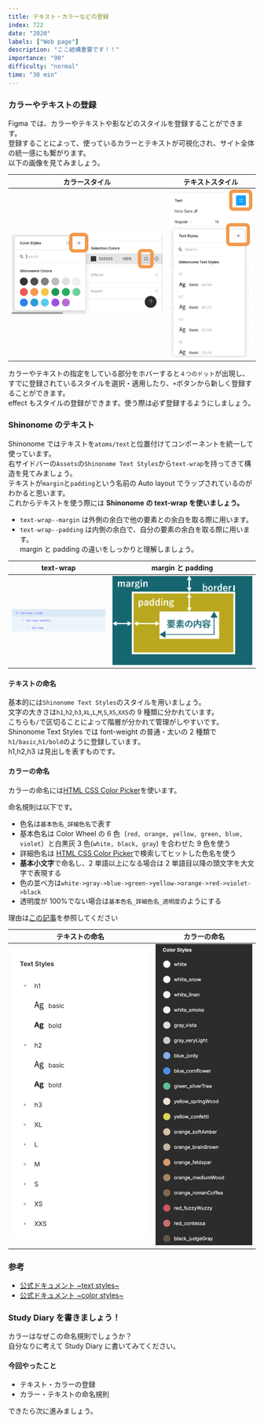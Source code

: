```yaml
---
title: テキスト・カラーなどの登録
index: 722
date: "2020"
labels: ["Web page"]
description: "ここ結構重要です！！"
importance: "90"
difficulty: "normal"
time: "30 min"
---
```


### カラーやテキストの登録

Figma では、カラーやテキストや影などのスタイルを登録することができます。  
登録することによって、使っているカラーとテキストが可視化され、サイト全体の統一感にも繋がります。  
以下の画像を見てみましょう。

| カラースタイル                         | テキストスタイル                     |
| -------------------------------------- | ------------------------------------ |
| ![Color Styles](./img/colorStyles.png) | ![Text Styles](./img/textStyles.png) |

カラーやテキストの指定をしている部分をホバーすると`４つのドット`が出現し、すでに登録されているスタイルを選択・適用したり、`+`ボタンから新しく登録することができます。  
effect もスタイルの登録ができます。使う際は必ず登録するようにしましょう。

### Shinonome のテキスト

Shinonome ではテキストを`atoms/text`と位置付けてコンポーネントを統一して使っています。  
右サイドバーの`Assets`の`Shinonome Text Styles`から`text-wrap`を持ってきて構造を見てみましょう。  
テキストが`margin`と`padding`という名前の Auto layout でラップされているのがわかると思います。  
これからテキストを使う際には **Shinonome の text-wrap を使いましょう。**

- `text-wrap--margin` は外側の余白で他の要素との余白を取る際に用います。
- `text-wrap--padding` は内側の余白で、自分の要素の余白を取る際に用います。  
  margin と padding の違いをしっかりと理解しましょう。

| text-wrap                         | margin と padding                       |
| --------------------------------- | --------------------------------------- |
| ![text-wrap](./img/text-wrap.png) | ![Text Styles](./img/marginPadding.png) |

#### テキストの命名

基本的には`Shinonome Text Styles`のスタイルを用いましょう。  
文字の大きさは`h1`,`h2`,`h3`,`XL`,`L`,`M`,`S`,`XS`,`XXS`の 9 種類に分かれています。  
こちらも`/`で区切ることによって階層が分かれて管理がしやすいです。  
Shinonome Text Styles では font-weight の普通・太いの 2 種類で`h1/basic`,`h1/bold`のように登録しています。  
h1,h2,h3 は見出しを表すものです。

#### カラーの命名

カラーの命名には[HTML CSS Color Picker](http://www.htmlcsscolor.com/)を使います。

命名規則は以下です。

- 色名は`基本色名_詳細色名`で表す
- 基本色名は Color Wheel の 6 色（`red, orange, yellow, green, blue, violet`）と白黒灰 3 色(`white, black, gray`) を合わせた 9 色を使う
- 詳細色名は [HTML CSS Color Picker](http://www.htmlcsscolor.com/)で検索してヒットした色名を使う
- **基本小文字**で命名し、2 単語以上になる場合は 2 単語目以降の頭文字を大文字で表現する
- 色の並べ方は`white->gray->blue->green->yellow->orange->red->violet->black`
- 透明度が 100%でない場合は`基本色名_詳細色名_透明度`のようにする

理由は[この記事](https://qiita.com/gotchane/items/5a84c6acd9312f70be77)を参照してください

| テキストの命名                                            | カラーの命名                                                 |
| --------------------------------------------------------- | ------------------------------------------------------------ |
| ![shinonome-text-styles](./img/shinonome-text-styles.png) | ![shinonome-color-styles](./img/shinonome-color-styles2.png) |

### 参考

- [公式ドキュメント ~text styles~](https://help.figma.com/hc/en-us/articles/360039957034-Create-and-Apply-Text-Styles)
- [公式ドキュメント ~color styles~](https://help.figma.com/hc/en-us/articles/360038746534-Create-styles-for-colors-text-effects-and-layout-grids#Text)

### Study Diary を書きましょう！

カラーはなぜこの命名規則でしょうか？  
自分なりに考えて Study Diary に書いてみてください。

#### 今回やったこと

- テキスト・カラーの登録
- カラー・テキストの命名規則

できたら次に進みましょう。
